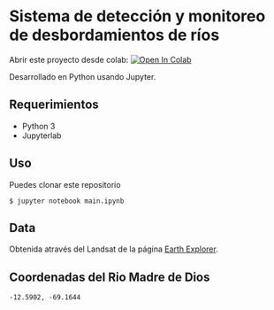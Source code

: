 # Sistema de detección y monitoreo de desbordamientos de ríos

Abrir este proyecto desde colab: [![Open In Colab](https://colab.research.google.com/assets/colab-badge.svg)](https://colab.research.google.com/github/luisfigueroaa/monitoreo-de-desbordamientos/blob/main/main.ipynb)

Desarrollado en Python usando Jupyter.

## Requerimientos

- Python 3
- Jupyterlab

## Uso

Puedes clonar este repositorio 

```
$ jupyter notebook main.ipynb
```

## Data

Obtenida através del Landsat de la página [Earth Explorer](https://earthexplorer.usgs.gov/).

## Coordenadas del Rio Madre de Dios

```-12.5902, -69.1644```

